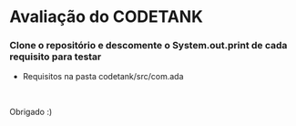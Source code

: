 # Avaliação do CODETANK

### Clone o repositório e descomente o System.out.print de cada requisito para testar
- Requisitos na pasta codetank/src/com.ada

<br>

Obrigado :)
